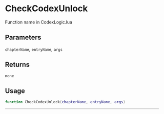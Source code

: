 # CheckCodexUnlock
Function name in CodexLogic.lua
## Parameters
`chapterName`, `entryName`, `args`
## Returns
`none`
## Usage
```lua
function CheckCodexUnlock(chapterName, entryName, args)
```
---
